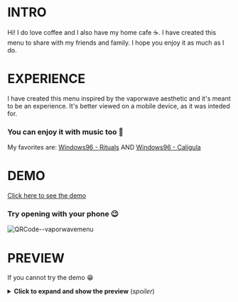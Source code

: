# INTRO

Hi! I do love coffee and I also have my home cafe ☕. I have created this menu to share with my friends and family. I hope you enjoy it as much as I do.

# EXPERIENCE

I have created this menu inspired by the vaporwave aesthetic and it's meant to be an experience. It's better viewed on a mobile device, as it was inteded for.

### You can enjoy it with music too 🎵

My favorites are:
[Windows96 - Rituals](https://youtu.be/kSo6LT0xPSQ?si=au8V4FK_ISkDeF3u)
AND
[Windows96 - Caligula](https://youtu.be/q7v9zazGZ9Q?si=ACpi8MRkeKQWJ6am)

# DEMO
[Click here to see the demo](https://luiscislaghi.github.io/vaporwave-menu/)

### Try opening with your phone 😉

![QRCode--vaporwavemenu](https://github.com/user-attachments/assets/1266bad1-e470-4175-b407-98df9caa31b2)


# PREVIEW
If you cannot try the demo 😁
<details>
  <summary><b>Click to expand and show the preview</b> (<i>spoiler</i>)</summary>
  <img src="https://github.com/user-attachments/assets/a26357e3-da97-4cf9-80fc-35016d846c98">
</details>


